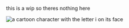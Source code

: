 this is a wip so theres nothing here

<img src="https://media.tenor.com/uUfvKS9k5p4AAAAM/clock-dance-clock-itft.gif" alt="a cartoon character with the letter i on its face"/>
